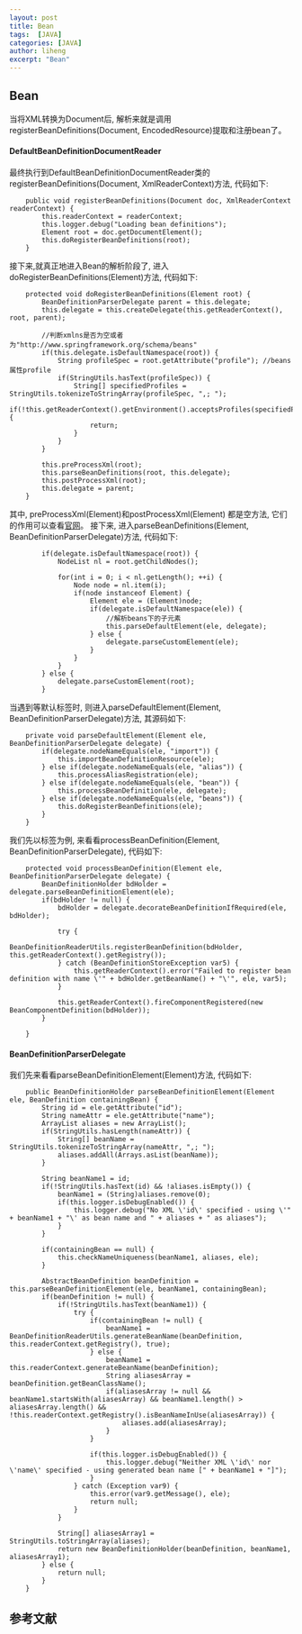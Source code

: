 ```yaml
---
layout: post
title: Bean
tags:  [JAVA]
categories: [JAVA]
author: liheng
excerpt: "Bean"
---
```

## Bean

当将XML转换为Document后, 解析来就是调用registerBeanDefinitions(Document, EncodedResource)提取和注册bean了。


#### DefaultBeanDefinitionDocumentReader

最终执行到DefaultBeanDefinitionDocumentReader类的registerBeanDefinitions(Document, XmlReaderContext)方法,
代码如下:

```
    public void registerBeanDefinitions(Document doc, XmlReaderContext readerContext) {
        this.readerContext = readerContext;
        this.logger.debug("Loading bean definitions");
        Element root = doc.getDocumentElement();
        this.doRegisterBeanDefinitions(root);
    }
```

接下来,就真正地进入Bean的解析阶段了, 进入doRegisterBeanDefinitions(Element)方法, 代码如下:

```
    protected void doRegisterBeanDefinitions(Element root) {
        BeanDefinitionParserDelegate parent = this.delegate;
        this.delegate = this.createDelegate(this.getReaderContext(), root, parent);
        
        //判断xmlns是否为空或者为"http://www.springframework.org/schema/beans"
        if(this.delegate.isDefaultNamespace(root)) { 
            String profileSpec = root.getAttribute("profile"); //beans属性profile
            if(StringUtils.hasText(profileSpec)) {
                String[] specifiedProfiles = StringUtils.tokenizeToStringArray(profileSpec, ",; ");
                if(!this.getReaderContext().getEnvironment().acceptsProfiles(specifiedProfiles)) {
                    return;
                }
            }
        }

        this.preProcessXml(root);
        this.parseBeanDefinitions(root, this.delegate);
        this.postProcessXml(root);
        this.delegate = parent;
    }
```

其中, preProcessXml(Element)和postProcessXml(Element) 都是空方法, 它们的作用可以查看[官网][PrePostProcessXML]。
接下来, 进入parseBeanDefinitions(Element, BeanDefinitionParserDelegate)方法, 代码如下:

```
        if(delegate.isDefaultNamespace(root)) {
            NodeList nl = root.getChildNodes();

            for(int i = 0; i < nl.getLength(); ++i) {
                Node node = nl.item(i);
                if(node instanceof Element) {
                    Element ele = (Element)node;
                    if(delegate.isDefaultNamespace(ele)) {
                        //解析beans下的子元素
                        this.parseDefaultElement(ele, delegate);
                    } else {
                        delegate.parseCustomElement(ele);
                    }
                }
            }
        } else {
            delegate.parseCustomElement(root);
        }
```

当遇到<bean/>等默认标签时, 则进入parseDefaultElement(Element, BeanDefinitionParserDelegate)方法, 其源码如下:

```
    private void parseDefaultElement(Element ele, BeanDefinitionParserDelegate delegate) {
        if(delegate.nodeNameEquals(ele, "import")) {
            this.importBeanDefinitionResource(ele);
        } else if(delegate.nodeNameEquals(ele, "alias")) {
            this.processAliasRegistration(ele);
        } else if(delegate.nodeNameEquals(ele, "bean")) {
            this.processBeanDefinition(ele, delegate);
        } else if(delegate.nodeNameEquals(ele, "beans")) {
            this.doRegisterBeanDefinitions(ele);
        }
    }
```

我们先以<bean />标签为例, 来看看processBeanDefinition(Element, BeanDefinitionParserDelegate), 代码如下:

```
    protected void processBeanDefinition(Element ele, BeanDefinitionParserDelegate delegate) {
        BeanDefinitionHolder bdHolder = delegate.parseBeanDefinitionElement(ele);
        if(bdHolder != null) {
            bdHolder = delegate.decorateBeanDefinitionIfRequired(ele, bdHolder);

            try {
                BeanDefinitionReaderUtils.registerBeanDefinition(bdHolder, this.getReaderContext().getRegistry());
            } catch (BeanDefinitionStoreException var5) {
                this.getReaderContext().error("Failed to register bean definition with name \'" + bdHolder.getBeanName() + "\'", ele, var5);
            }

            this.getReaderContext().fireComponentRegistered(new BeanComponentDefinition(bdHolder));
        }

    }
```

#### BeanDefinitionParserDelegate
我们先来看看parseBeanDefinitionElement(Element)方法, 代码如下:

```
    public BeanDefinitionHolder parseBeanDefinitionElement(Element ele, BeanDefinition containingBean) {
        String id = ele.getAttribute("id");
        String nameAttr = ele.getAttribute("name");
        ArrayList aliases = new ArrayList();
        if(StringUtils.hasLength(nameAttr)) {
            String[] beanName = StringUtils.tokenizeToStringArray(nameAttr, ",; ");
            aliases.addAll(Arrays.asList(beanName));
        }

        String beanName1 = id;
        if(!StringUtils.hasText(id) && !aliases.isEmpty()) {
            beanName1 = (String)aliases.remove(0);
            if(this.logger.isDebugEnabled()) {
                this.logger.debug("No XML \'id\' specified - using \'" + beanName1 + "\' as bean name and " + aliases + " as aliases");
            }
        }

        if(containingBean == null) {
            this.checkNameUniqueness(beanName1, aliases, ele);
        }

        AbstractBeanDefinition beanDefinition = this.parseBeanDefinitionElement(ele, beanName1, containingBean);
        if(beanDefinition != null) {
            if(!StringUtils.hasText(beanName1)) {
                try {
                    if(containingBean != null) {
                        beanName1 = BeanDefinitionReaderUtils.generateBeanName(beanDefinition, this.readerContext.getRegistry(), true);
                    } else {
                        beanName1 = this.readerContext.generateBeanName(beanDefinition);
                        String aliasesArray = beanDefinition.getBeanClassName();
                        if(aliasesArray != null && beanName1.startsWith(aliasesArray) && beanName1.length() > aliasesArray.length() && !this.readerContext.getRegistry().isBeanNameInUse(aliasesArray)) {
                            aliases.add(aliasesArray);
                        }
                    }

                    if(this.logger.isDebugEnabled()) {
                        this.logger.debug("Neither XML \'id\' nor \'name\' specified - using generated bean name [" + beanName1 + "]");
                    }
                } catch (Exception var9) {
                    this.error(var9.getMessage(), ele);
                    return null;
                }
            }

            String[] aliasesArray1 = StringUtils.toStringArray(aliases);
            return new BeanDefinitionHolder(beanDefinition, beanName1, aliasesArray1);
        } else {
            return null;
        }
    }
```

[PrePostProcessXML]: http://docs.spring.io/spring-framework/docs/current/javadoc-api/org/springframework/beans/factory/xml/DefaultBeanDefinitionDocumentReader.html#postProcessXml-org.w3c.dom.Element-

## 参考文献



